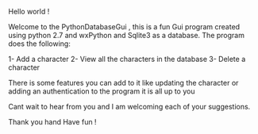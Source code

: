 Hello world !


Welcome to the PythonDatabaseGui , this is a fun Gui program created using python 2.7 and wxPython and Sqlite3 as a database.
The program does the following:

1- Add a character 
2- View all the characters in the database
3- Delete a character 


There is some features you can add to it like updating the character or adding an authentication to the program it is all up to you

Cant wait to hear from you and I am welcoming each of your suggestions.

Thank you hand Have fun !
